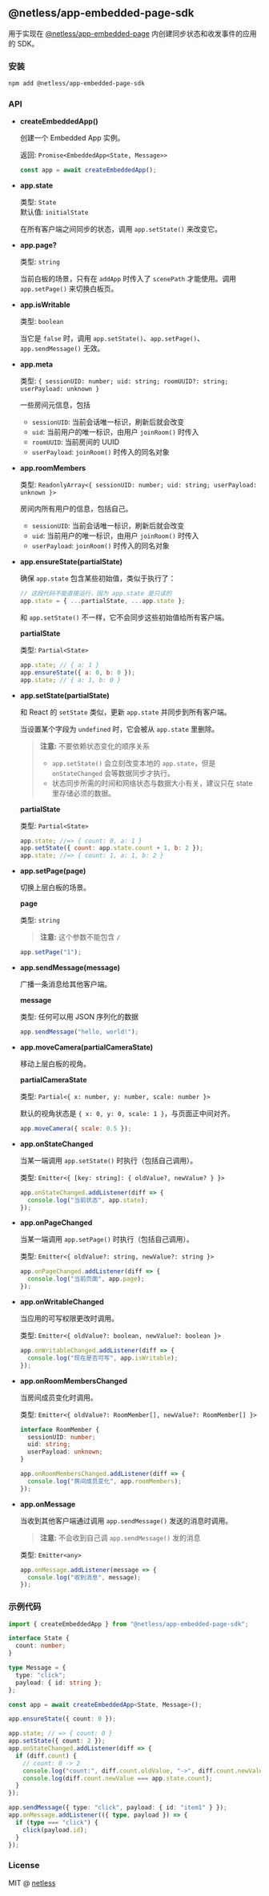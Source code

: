 ## @netless/app-embedded-page-sdk

用于实现在 [@netless/app-embedded-page](https://github.com/netless-io/netless-app/tree/master/packages/app-embedded-page) 内创建同步状态和收发事件的应用的 SDK。

### 安装

```bash
npm add @netless/app-embedded-page-sdk
```

### API

- **createEmbeddedApp()**

  创建一个 Embedded App 实例。

  返回: `Promise<EmbeddedApp<State, Message>>`

  ```js
  const app = await createEmbeddedApp();
  ```

- **app.state**

  类型: `State`\
  默认值: `initialState`

  在所有客户端之间同步的状态，调用 `app.setState()` 来改变它。

- **app.page?**

  类型: `string`

  当前白板的场景，只有在 `addApp` 时传入了 `scenePath` 才能使用。调用 `app.setPage()` 来切换白板页。

- **app.isWritable**

  类型: `boolean`

  当它是 `false` 时，调用 `app.setState()`、`app.setPage()`、`app.sendMessage()` 无效。

- **app.meta**

  类型: `{ sessionUID: number; uid: string; roomUUID?: string; userPayload: unknown }`

  一些房间元信息，包括

  - `sessionUID`: 当前会话唯一标识，刷新后就会改变
  - `uid`: 当前用户的唯一标识，由用户 `joinRoom()` 时传入
  - `roomUUID`: 当前房间的 UUID
  - `userPayload`: `joinRoom()` 时传入的同名对象

- **app.roomMembers**

  类型: `ReadonlyArray<{ sessionUID: number; uid: string; userPayload: unknown }>`

  房间内所有用户的信息，包括自己。

  - `sessionUID`: 当前会话唯一标识，刷新后就会改变
  - `uid`: 当前用户的唯一标识，由用户 `joinRoom()` 时传入
  - `userPayload`: `joinRoom()` 时传入的同名对象

- **app.ensureState(partialState)**

  确保 `app.state` 包含某些初始值，类似于执行了：

  ```js
  // 这段代码不能直接运行，因为 app.state 是只读的
  app.state = { ...partialState, ...app.state };
  ```

  和 `app.setState()` 不一样，它不会同步这些初始值给所有客户端。

  **partialState**

  类型: `Partial<State>`

  ```js
  app.state; // { a: 1 }
  app.ensureState({ a: 0, b: 0 });
  app.state; // { a: 1, b: 0 }
  ```

- **app.setState(partialState)**

  和 React 的 `setState` 类似，更新 `app.state` 并同步到所有客户端。

  当设置某个字段为 `undefined` 时，它会被从 `app.state` 里删除。

  > **注意:** 不要依赖状态变化的顺序关系
  >
  > - `app.setState()` 会立刻改变本地的 `app.state`，但是 `onStateChanged` 会等数据同步才执行。
  > - 状态同步所需的时间和网络状态与数据大小有关，建议只在 state 里存储必须的数据。

  **partialState**

  类型: `Partial<State>`

  ```js
  app.state; //=> { count: 0, a: 1 }
  app.setState({ count: app.state.count + 1, b: 2 });
  app.state; //=> { count: 1, a: 1, b: 2 }
  ```

- **app.setPage(page)**

  切换上层白板的场景。

  **page**

  类型: `string`

  > **注意:** 这个参数不能包含 `/`

  ```js
  app.setPage("1");
  ```

- **app.sendMessage(message)**

  广播一条消息给其他客户端。

  **message**

  类型: 任何可以用 JSON 序列化的数据

  ```js
  app.sendMessage("hello, world!");
  ```

- **app.moveCamera(partialCameraState)**

  移动上层白板的视角。

  **partialCameraState**

  类型: `Partial<{ x: number, y: number, scale: number }>`

  默认的视角状态是 `{ x: 0, y: 0, scale: 1 }`，与页面正中间对齐。

  ```js
  app.moveCamera({ scale: 0.5 });
  ```

- **app.onStateChanged**

  当某一端调用 `app.setState()` 时执行（包括自己调用）。

  类型: `Emitter<{ [key: string]: { oldValue?, newValue? } }>`

  ```js
  app.onStateChanged.addListener(diff => {
    console.log("当前状态", app.state);
  });
  ```

- **app.onPageChanged**

  当某一端调用 `app.setPage()` 时执行（包括自己调用）。

  类型: `Emitter<{ oldValue?: string, newValue?: string }>`

  ```js
  app.onPageChanged.addListener(diff => {
    console.log("当前页面", app.page);
  });
  ```

- **app.onWritableChanged**

  当应用的可写权限更改时调用。

  类型: `Emitter<{ oldValue?: boolean, newValue?: boolean }>`

  ```js
  app.onWritableChanged.addListener(diff => {
    console.log("现在是否可写", app.isWritable);
  });
  ```

- **app.onRoomMembersChanged**

  当房间成员变化时调用。

  类型: `Emitter<{ oldValue?: RoomMember[], newValue?: RoomMember[] }>`

  ```ts
  interface RoomMember {
    sessionUID: number;
    uid: string;
    userPayload: unknown;
  }
  ```

  ```js
  app.onRoomMembersChanged.addListener(diff => {
    console.log("房间成员变化", app.roomMembers);
  });
  ```

- **app.onMessage**

  当收到其他客户端通过调用 `app.sendMessage()` 发送的消息时调用。

  > **注意:** 不会收到自己调 `app.sendMessage()` 发的消息

  类型: `Emitter<any>`

  ```js
  app.onMessage.addListener(message => {
    console.log("收到消息", message);
  });
  ```

### 示例代码

```ts
import { createEmbeddedApp } from "@netless/app-embedded-page-sdk";

interface State {
  count: number;
}

type Message = {
  type: "click";
  payload: { id: string };
};

const app = await createEmbeddedApp<State, Message>();

app.ensureState({ count: 0 });

app.state; // => { count: 0 }
app.setState({ count: 2 });
app.onStateChanged.addListener(diff => {
  if (diff.count) {
    // count: 0 -> 2
    console.log("count:", diff.count.oldValue, "->", diff.count.newValue);
    console.log(diff.count.newValue === app.state.count);
  }
});

app.sendMessage({ type: "click", payload: { id: "item1" } });
app.onMessage.addListener(({ type, payload }) => {
  if (type === "click") {
    click(payload.id);
  }
});
```

### License

MIT @ [netless](https://github.com/netless-io)
